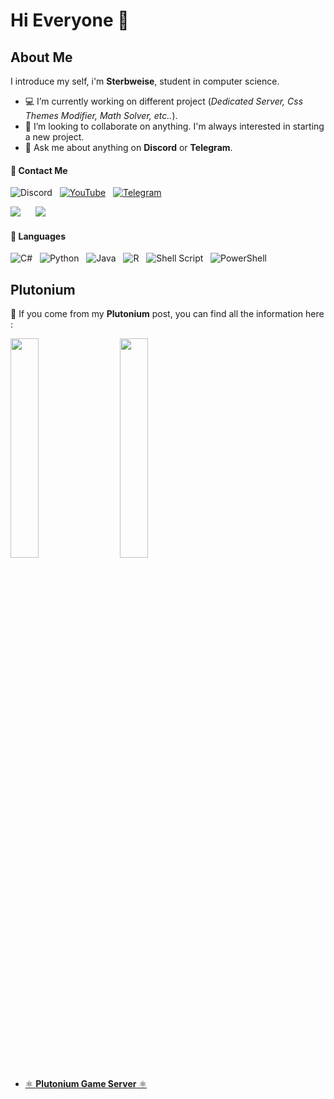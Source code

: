 # Hi Everyone 👋
## About Me
I introduce my self, i'm **Sterbweise**, student in computer science.

+ 💻 I’m currently working on different project (*Dedicated Server, Css Themes Modifier, Math Solver, etc..*).
+ 👥 I’m looking to collaborate on anything. I'm always interested in starting a new project.
+ 💬 Ask me about anything on **Discord** or **Telegram**.

#### 🔸 Contact Me

![Discord](https://img.shields.io/badge/Killian%232101-%237289DA.svg?style=for-the-badge&logo=discord&logoColor=white)
&nbsp;
[![YouTube](https://img.shields.io/badge/YouTube-%23FF0000.svg?style=for-the-badge&logo=YouTube&logoColor=white)](https://www.youtube.com/channel/UCRWfp6bi0-wlhaRe2YQ2dwQ)
&nbsp;
[![Telegram](https://img.shields.io/badge/Telegram-2CA5E0?style=for-the-badge&logo=telegram&logoColor=white)](https://t.me/user556612)

<p>
    <img src="https://github-readme-stats.vercel.app/api?username=Minami-xan&show_icons=true&theme=onedark&border_color=614f4b&custom_title=My%20GitHub%20Stats&include_all_commits=true">
    &nbsp;&nbsp;&nbsp;&nbsp;
    <img vertical-align="top" src="https://github-readme-stats.vercel.app/api/top-langs/?username=Minami-xan&layout=default&theme=onedark&border_color=614f4b&langs_count=5">
</p>


#### 🔹 Languages
![C#](https://img.shields.io/badge/c%23-%23239120.svg?style=for-the-badge&logo=c-sharp&logoColor=white)
&nbsp;
![Python](https://img.shields.io/badge/python-3670A0?style=for-the-badge&logo=python&logoColor=ffdd54)
&nbsp;
![Java](https://img.shields.io/badge/java-%23ED8B00.svg?style=for-the-badge&logo=java&logoColor=white)
&nbsp;
![R](https://img.shields.io/badge/r-%23276DC3.svg?style=for-the-badge&logo=r&logoColor=white)
&nbsp;
![Shell Script](https://img.shields.io/badge/shell_script-%23121011.svg?style=for-the-badge&logo=gnu-bash&logoColor=white)
&nbsp;
![PowerShell](https://img.shields.io/badge/PowerShell-%235391FE.svg?style=for-the-badge&logo=powershell&logoColor=white)

## Plutonium
📌 If you come from my **Plutonium** post, you can find all the information here :
<p>
    <img href="https://github.com/Minami-xan/T5Server" src="https://github-readme-stats.vercel.app/api/pin/?username=Minami-xan&repo=T5Server&theme=onedark&border_color=614f4b" style="width:30%">
    &nbsp;&nbsp;&nbsp;&nbsp;
    <img href="https://github.com/Minami-xan/T6Server" src="https://github-readme-stats.vercel.app/api/pin/?username=Minami-xan&repo=T6Server&theme=onedark&border_color=614f4b" style="width:30%">
</p>

+ <a href="http://cod.minamiserver.xyz/" target="_blank" rel="noopener">⚛️ **Plutonium Game Server** ⚛️</a>